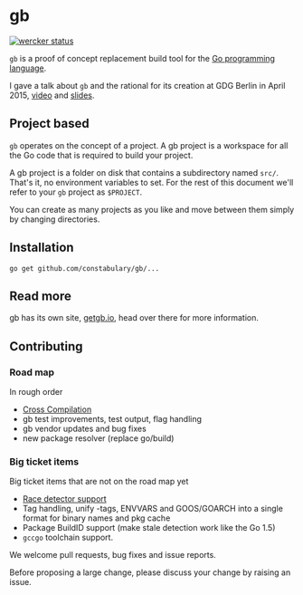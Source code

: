 # gb

[![wercker status](https://app.wercker.com/status/494a8ac6b836f39cc7e67036d957a43e/m/master "wercker status")](https://app.wercker.com/project/bykey/494a8ac6b836f39cc7e67036d957a43e)

`gb` is a proof of concept replacement build tool for the [Go programming language](https://golang.org).

I gave a talk about `gb` and the rational for its creation at GDG Berlin in April 2015, [video](https://www.youtube.com/watch?v=c3dW80eO88I) and [slides](http://go-talks.appspot.com/github.com/davecheney/presentations/reproducible-builds.slide#1).

## Project based

`gb` operates on the concept of a project. A gb project is a workspace for all the Go code that is required to build your project.

A gb project is a folder on disk that contains a subdirectory named <code>src/</code>. That's it, no environment variables to set. For the rest of this document we'll refer to your <code>gb</code> project as <code>$PROJECT</code>.

You can create as many projects as you like and move between them simply by changing directories.

## Installation

    go get github.com/constabulary/gb/...

## Read more

gb has its own site, [getgb.io](http://getgb.io/), head over there for more information.

## Contributing

### Road map

In rough order

- [Cross Compilation](https://github.com/constabulary/gb/milestones/cross-compilation)
- gb test improvements, test output, flag handling
- gb vendor updates and bug fixes
- new package resolver (replace go/build)

### Big ticket items 

Big ticket items that are not on the road map yet

- [Race detector support](https://github.com/constabulary/gb/issues/96)
- Tag handling, unify -tags, ENVVARS and GOOS/GOARCH into a single format for binary names and pkg cache
- Package BuildID support (make stale detection work like the Go 1.5)
- `gccgo` toolchain support.

We welcome pull requests, bug fixes and issue reports.

Before proposing a large change, please discuss your change by raising an issue.
